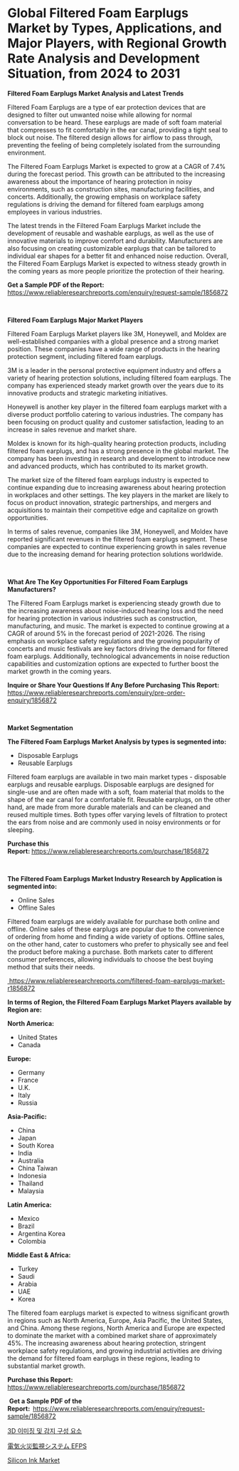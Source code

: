 <p><h1>Global Filtered Foam Earplugs Market by Types, Applications, and Major Players, with Regional Growth Rate Analysis and Development Situation, from 2024 to 2031</h1></p><p><strong>Filtered Foam Earplugs Market Analysis and Latest Trends</strong></p>
<p><p>Filtered Foam Earplugs are a type of ear protection devices that are designed to filter out unwanted noise while allowing for normal conversation to be heard. These earplugs are made of soft foam material that compresses to fit comfortably in the ear canal, providing a tight seal to block out noise. The filtered design allows for airflow to pass through, preventing the feeling of being completely isolated from the surrounding environment.</p><p>The Filtered Foam Earplugs Market is expected to grow at a CAGR of 7.4% during the forecast period. This growth can be attributed to the increasing awareness about the importance of hearing protection in noisy environments, such as construction sites, manufacturing facilities, and concerts. Additionally, the growing emphasis on workplace safety regulations is driving the demand for filtered foam earplugs among employees in various industries.</p><p>The latest trends in the Filtered Foam Earplugs Market include the development of reusable and washable earplugs, as well as the use of innovative materials to improve comfort and durability. Manufacturers are also focusing on creating customizable earplugs that can be tailored to individual ear shapes for a better fit and enhanced noise reduction. Overall, the Filtered Foam Earplugs Market is expected to witness steady growth in the coming years as more people prioritize the protection of their hearing.</p></p>
<p><strong>Get a Sample PDF of the Report:&nbsp;</strong> <a href="https://www.reliableresearchreports.com/enquiry/request-sample/1856872">https://www.reliableresearchreports.com/enquiry/request-sample/1856872</a></p>
<p>&nbsp;</p>
<p><strong>Filtered Foam Earplugs Major Market Players</strong></p>
<p><p>Filtered Foam Earplugs Market players like 3M, Honeywell, and Moldex are well-established companies with a global presence and a strong market position. These companies have a wide range of products in the hearing protection segment, including filtered foam earplugs.</p><p>3M is a leader in the personal protective equipment industry and offers a variety of hearing protection solutions, including filtered foam earplugs. The company has experienced steady market growth over the years due to its innovative products and strategic marketing initiatives.</p><p>Honeywell is another key player in the filtered foam earplugs market with a diverse product portfolio catering to various industries. The company has been focusing on product quality and customer satisfaction, leading to an increase in sales revenue and market share.</p><p>Moldex is known for its high-quality hearing protection products, including filtered foam earplugs, and has a strong presence in the global market. The company has been investing in research and development to introduce new and advanced products, which has contributed to its market growth.</p><p>The market size of the filtered foam earplugs industry is expected to continue expanding due to increasing awareness about hearing protection in workplaces and other settings. The key players in the market are likely to focus on product innovation, strategic partnerships, and mergers and acquisitions to maintain their competitive edge and capitalize on growth opportunities.</p><p>In terms of sales revenue, companies like 3M, Honeywell, and Moldex have reported significant revenues in the filtered foam earplugs segment. These companies are expected to continue experiencing growth in sales revenue due to the increasing demand for hearing protection solutions worldwide.</p></p>
<p>&nbsp;</p>
<p><strong>What Are The Key Opportunities For Filtered Foam Earplugs Manufacturers?</strong></p>
<p><p>The Filtered Foam Earplugs market is experiencing steady growth due to the increasing awareness about noise-induced hearing loss and the need for hearing protection in various industries such as construction, manufacturing, and music. The market is expected to continue growing at a CAGR of around 5% in the forecast period of 2021-2026. The rising emphasis on workplace safety regulations and the growing popularity of concerts and music festivals are key factors driving the demand for filtered foam earplugs. Additionally, technological advancements in noise reduction capabilities and customization options are expected to further boost the market growth in the coming years.</p></p>
<p><strong>Inquire or Share Your Questions If Any Before Purchasing This Report:</strong> <a href="https://www.reliableresearchreports.com/enquiry/pre-order-enquiry/1856872">https://www.reliableresearchreports.com/enquiry/pre-order-enquiry/1856872</a></p>
<p>&nbsp;</p>
<p><strong>Market Segmentation</strong></p>
<p><strong>The Filtered Foam Earplugs Market Analysis by types is segmented into:</strong></p>
<p><ul><li>Disposable Earplugs</li><li>Reusable Earplugs</li></ul></p>
<p><p>Filtered foam earplugs are available in two main market types - disposable earplugs and reusable earplugs. Disposable earplugs are designed for single-use and are often made with a soft, foam material that molds to the shape of the ear canal for a comfortable fit. Reusable earplugs, on the other hand, are made from more durable materials and can be cleaned and reused multiple times. Both types offer varying levels of filtration to protect the ears from noise and are commonly used in noisy environments or for sleeping.</p></p>
<p><strong>Purchase this Report:&nbsp;</strong><a href="https://www.reliableresearchreports.com/purchase/1856872">https://www.reliableresearchreports.com/purchase/1856872</a></p>
<p>&nbsp;</p>
<p><strong>The Filtered Foam Earplugs Market Industry Research by Application is segmented into:</strong></p>
<p><ul><li>Online Sales</li><li>Offline Sales</li></ul></p>
<p><p>Filtered foam earplugs are widely available for purchase both online and offline. Online sales of these earplugs are popular due to the convenience of ordering from home and finding a wide variety of options. Offline sales, on the other hand, cater to customers who prefer to physically see and feel the product before making a purchase. Both markets cater to different consumer preferences, allowing individuals to choose the best buying method that suits their needs.</p></p>
<p><a href="https://www.reliableresearchreports.com/filtered-foam-earplugs-market-r1856872">&nbsp;https://www.reliableresearchreports.com/filtered-foam-earplugs-market-r1856872</a></p>
<p><strong>In terms of Region, the Filtered Foam Earplugs Market Players available by Region are:</strong></p>
<p>
    <p> <strong> North America: </strong>
        <ul>
            <li>United States</li>
            <li>Canada</li>
        </ul>
        </p> 
    <p> <strong> Europe: </strong>
        <ul>
            <li>Germany</li>
            <li>France</li>
            <li>U.K.</li>
            <li>Italy</li>
            <li>Russia</li>
        </ul>
        </p> 
    <p> <strong> Asia-Pacific: </strong>
        <ul>
            <li>China</li>
            <li>Japan</li>
            <li>South Korea</li>
            <li>India</li>
            <li>Australia</li>
            <li>China Taiwan</li>
            <li>Indonesia</li>
            <li>Thailand</li>
            <li>Malaysia</li>
        </ul>
        </p> 
    <p> <strong> Latin America: </strong>
        <ul>
            <li>Mexico</li>
            <li>Brazil</li>
            <li>Argentina Korea</li>
            <li>Colombia</li>
        </ul>
        </p> 
    <p> <strong> Middle East & Africa: </strong>
        <ul>
            <li>Turkey</li>
            <li>Saudi</li>
            <li>Arabia</li>
            <li>UAE</li>
            <li>Korea</li>
        </ul>
    </p>
    </p>
<p><p>The filtered foam earplugs market is expected to witness significant growth in regions such as North America, Europe, Asia Pacific, the United States, and China. Among these regions, North America and Europe are expected to dominate the market with a combined market share of approximately 45%. The increasing awareness about hearing protection, stringent workplace safety regulations, and growing industrial activities are driving the demand for filtered foam earplugs in these regions, leading to substantial market growth.</p></p>
<p><strong>Purchase this Report: </strong><a href="https://www.reliableresearchreports.com/purchase/1856872">https://www.reliableresearchreports.com/purchase/1856872</a></p>
<p>&nbsp;<strong>Get a Sample PDF of the Report:&nbsp;&nbsp;</strong><a href="https://www.reliableresearchreports.com/enquiry/request-sample/1856872">https://www.reliableresearchreports.com/enquiry/request-sample/1856872</a></p>
<p><strong></strong></p>
<p><p><a href="https://github.com/ConstantinVon/Market-Research-Report-List-1/blob/main/5584460122419.md">3D 이미징 및 감지 구성 요소</a></p><p><a href="https://github.com/hilmi-2a/Market-Research-Report-List-2/blob/main/6604040124368.md">電気火災監視システム EFPS</a></p><p><a href="https://github.com/LeilaniWyman2021/Market-Research-Report-List-1/blob/main/silicon-ink-market.md">Silicon Ink Market</a></p></p>